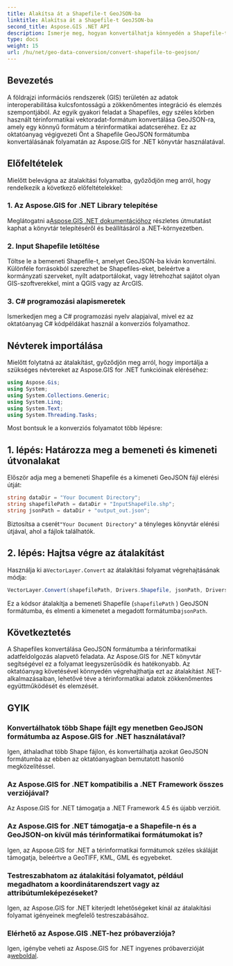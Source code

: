 ```yaml
---
title: Alakítsa át a Shapefile-t GeoJSON-ba
linktitle: Alakítsa át a Shapefile-t GeoJSON-ba
second_title: Aspose.GIS .NET API
description: Ismerje meg, hogyan konvertálhatja könnyedén a Shapefile-t GeoJSON formátumba .NET-ben az Aspose.GIS segítségével. Kövesse lépésenkénti útmutatónkat az adatok zökkenőmentes együttműködéséhez.
type: docs
weight: 15
url: /hu/net/geo-data-conversion/convert-shapefile-to-geojson/
---
```

## Bevezetés
A földrajzi információs rendszerek (GIS) területén az adatok interoperabilitása kulcsfontosságú a zökkenőmentes integráció és elemzés szempontjából. Az egyik gyakori feladat a Shapefiles, egy széles körben használt térinformatikai vektoradat-formátum konvertálása GeoJSON-ra, amely egy könnyű formátum a térinformatikai adatcseréhez. Ez az oktatóanyag végigvezeti Önt a Shapefile GeoJSON formátumba konvertálásának folyamatán az Aspose.GIS for .NET könyvtár használatával.
## Előfeltételek
Mielőtt belevágna az átalakítási folyamatba, győződjön meg arról, hogy rendelkezik a következő előfeltételekkel:
### 1. Az Aspose.GIS for .NET Library telepítése
 Meglátogatni a[Aspose.GIS .NET dokumentációhoz](https://reference.aspose.com/gis/net/) részletes útmutatást kaphat a könyvtár telepítéséről és beállításáról a .NET-környezetben.
### 2. Input Shapefile letöltése
Töltse le a bemeneti Shapefile-t, amelyet GeoJSON-ba kíván konvertálni. Különféle forrásokból szerezhet be Shapefiles-eket, beleértve a kormányzati szerveket, nyílt adatportálokat, vagy létrehozhat sajátot olyan GIS-szoftverekkel, mint a QGIS vagy az ArcGIS.
### 3. C# programozási alapismeretek
Ismerkedjen meg a C# programozási nyelv alapjaival, mivel ez az oktatóanyag C# kódpéldákat használ a konverziós folyamathoz.

## Névterek importálása
Mielőtt folytatná az átalakítást, győződjön meg arról, hogy importálja a szükséges névtereket az Aspose.GIS for .NET funkcióinak eléréséhez:
```csharp
using Aspose.Gis;
using System;
using System.Collections.Generic;
using System.Linq;
using System.Text;
using System.Threading.Tasks;
```

Most bontsuk le a konverziós folyamatot több lépésre:
## 1. lépés: Határozza meg a bemeneti és kimeneti útvonalakat
Először adja meg a bemeneti Shapefile és a kimeneti GeoJSON fájl elérési útját:
```csharp
string dataDir = "Your Document Directory";
string shapefilePath = dataDir + "InputShapeFile.shp";
string jsonPath = dataDir + "output_out.json";
```
 Biztosítsa a cserét`"Your Document Directory"` a tényleges könyvtár elérési útjával, ahol a fájlok találhatók.
## 2. lépés: Hajtsa végre az átalakítást
 Használja ki a`VectorLayer.Convert` az átalakítási folyamat végrehajtásának módja:
```csharp
VectorLayer.Convert(shapefilePath, Drivers.Shapefile, jsonPath, Drivers.GeoJson);
```
Ez a kódsor átalakítja a bemeneti Shapefile (`shapefilePath` ) GeoJSON formátumba, és elmenti a kimenetet a megadott formátumba`jsonPath`.

## Következtetés
A Shapefiles konvertálása GeoJSON formátumba a térinformatikai adatfeldolgozás alapvető feladata. Az Aspose.GIS for .NET könyvtár segítségével ez a folyamat leegyszerűsödik és hatékonyabb. Az oktatóanyag követésével könnyedén végrehajthatja ezt az átalakítást .NET-alkalmazásaiban, lehetővé téve a térinformatikai adatok zökkenőmentes együttműködését és elemzését.
## GYIK
### Konvertálhatok több Shape fájlt egy menetben GeoJSON formátumba az Aspose.GIS for .NET használatával?
Igen, áthaladhat több Shape fájlon, és konvertálhatja azokat GeoJSON formátumba az ebben az oktatóanyagban bemutatott hasonló megközelítéssel.
### Az Aspose.GIS for .NET kompatibilis a .NET Framework összes verziójával?
Az Aspose.GIS for .NET támogatja a .NET Framework 4.5 és újabb verzióit.
### Az Aspose.GIS for .NET támogatja-e a Shapefile-n és a GeoJSON-on kívül más térinformatikai formátumokat is?
Igen, az Aspose.GIS for .NET a térinformatikai formátumok széles skáláját támogatja, beleértve a GeoTIFF, KML, GML és egyebeket.
### Testreszabhatom az átalakítási folyamatot, például megadhatom a koordinátarendszert vagy az attribútumleképezéseket?
Igen, az Aspose.GIS for .NET kiterjedt lehetőségeket kínál az átalakítási folyamat igényeinek megfelelő testreszabásához.
### Elérhető az Aspose.GIS .NET-hez próbaverziója?
 Igen, igénybe veheti az Aspose.GIS for .NET ingyenes próbaverzióját a[weboldal](https://releases.aspose.com/).